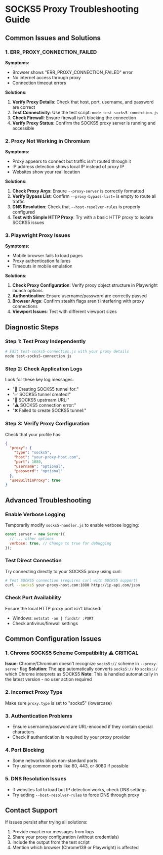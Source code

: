 # SOCKS5 Proxy Troubleshooting Guide

## Common Issues and Solutions

### 1. ERR_PROXY_CONNECTION_FAILED

**Symptoms:**
- Browser shows "ERR_PROXY_CONNECTION_FAILED" error
- No internet access through proxy
- Connection timeout errors

**Solutions:**
1. **Verify Proxy Details**: Check that host, port, username, and password are correct
2. **Test Connectivity**: Use the test script: `node test-socks5-connection.js`
3. **Check Firewall**: Ensure firewall isn't blocking the connection
4. **Verify Proxy Status**: Confirm the SOCKS5 proxy server is running and accessible

### 2. Proxy Not Working in Chromium

**Symptoms:**
- Proxy appears to connect but traffic isn't routed through it
- IP address detection shows local IP instead of proxy IP
- Websites show your real location

**Solutions:**
1. **Check Proxy Args**: Ensure `--proxy-server` is correctly formatted
2. **Verify Bypass List**: Confirm `--proxy-bypass-list=` is empty to route all traffic
3. **DNS Resolution**: Check that `--host-resolver-rules` is properly configured
4. **Test with Simple HTTP Proxy**: Try with a basic HTTP proxy to isolate SOCKS5 issues

### 3. Playwright Proxy Issues

**Symptoms:**
- Mobile browser fails to load pages
- Proxy authentication failures
- Timeouts in mobile emulation

**Solutions:**
1. **Check Proxy Configuration**: Verify proxy object structure in Playwright launch options
2. **Authentication**: Ensure username/password are correctly passed
3. **Browser Args**: Confirm stealth flags aren't interfering with proxy connections
4. **Viewport Issues**: Test with different viewport sizes

## Diagnostic Steps

### Step 1: Test Proxy Independently
```bash
# Edit test-socks5-connection.js with your proxy details
node test-socks5-connection.js
```

### Step 2: Check Application Logs
Look for these key log messages:
- "🔧 Creating SOCKS5 tunnel for:"
- "✅ SOCKS5 tunnel created!"
- "📡 SOCKS5 upstream URL:"
- "⚠️ SOCKS5 connection error:"
- "❌ Failed to create SOCKS5 tunnel:"

### Step 3: Verify Proxy Configuration
Check that your profile has:
```json
{
  "proxy": {
    "type": "socks5",
    "host": "your-proxy-host.com",
    "port": 1080,
    "username": "optional",
    "password": "optional"
  },
  "useBuiltinProxy": true
}
```

## Advanced Troubleshooting

### Enable Verbose Logging
Temporarily modify `socks5-handler.js` to enable verbose logging:
```javascript
const server = new Server({
  // ... other options
  verbose: true, // Change to true for debugging
});
```

### Test Direct Connection
Try connecting directly to your SOCKS5 proxy using curl:
```bash
# Test SOCKS5 connection (requires curl with SOCKS5 support)
curl --socks5 your-proxy-host.com:1080 http://ip-api.com/json
```

### Check Port Availability
Ensure the local HTTP proxy port isn't blocked:
- Windows: `netstat -an | findstr :PORT`
- Check antivirus/firewall settings

## Common Configuration Issues

### 1. Chrome SOCKS5 Scheme Compatibility ⚠️ CRITICAL
**Issue**: Chrome/Chromium doesn't recognize `socks5://` scheme in `--proxy-server` flag
**Solution**: The app automatically converts `socks5://` to `socks://` which Chrome interprets as SOCKS5
**Note**: This is handled automatically in the latest version - no user action required

### 2. Incorrect Proxy Type
Make sure `proxy.type` is set to "socks5" (lowercase)

### 3. Authentication Problems
- Ensure username/password are URL-encoded if they contain special characters
- Check if authentication is required by your proxy provider

### 4. Port Blocking
- Some networks block non-standard ports
- Try using common ports like 80, 443, or 8080 if possible

### 5. DNS Resolution Issues
- If websites fail to load but IP detection works, check DNS settings
- Try adding `--host-resolver-rules` to force DNS through proxy

## Contact Support

If issues persist after trying all solutions:
1. Provide exact error messages from logs
2. Share your proxy configuration (without credentials)
3. Include the output from the test script
4. Mention which browser (Chrome139 or Playwright) is affected